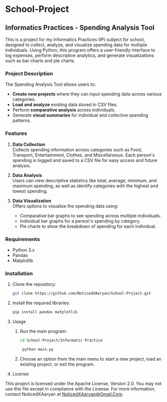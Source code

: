 ﻿# School-Project

## Informatics Practices - Spending Analysis Tool

This is a project for my Informatics Practices (IP) subject for school, designed to collect, analyze, and visualize spending data for multiple individuals. Using Python, this program offers a user-friendly interface to log expenses, perform descriptive analytics, and generate visualizations such as bar charts and pie charts.

### Project Description

The Spending Analysis Tool allows users to:
- **Create new projects** where they can input spending data across various categories.
- **Load and analyze** existing data stored in CSV files.
- Perform **comparative analysis** across individuals.
- Generate **visual summaries** for individual and collective spending patterns.

### Features

1. **Data Collection**  
   Collects spending information across categories such as Food, Transport, Entertainment, Clothes, and Miscellaneous. Each person's spending is logged and saved to a CSV file for easy access and future analysis.

2. **Data Analysis**  
   Users can view descriptive statistics like total, average, minimum, and maximum spending, as well as identify categories with the highest and lowest spending.

3. **Data Visualization**  
   Offers options to visualize the spending data using:
   - Comparative bar graphs to see spending across multiple individuals.
   - Individual bar graphs for a person's spending by category.
   - Pie charts to show the breakdown of spending for each individual.

### Requirements

- Python 3.x
- Pandas
- Matplotlib

### Installation

1. Clone the repository:
   ```bash
   git clone https://github.com/NoticedXAaryan/School-Project.git
   ```
   
2. Install the required libraries:
   ```bash
   pip install pandas matplotlib

3. Usage

   1. Run the main program:
      ```bash
      cd School-Project/Informatic Practice
      ```
      
      ```bash
       python main.py
      ```

   3. Choose an option from the main menu to start a new project, load an existing project, or exit the program.

4. License

This project is licensed under the Apache License, Version 2.0. You may not use this file except in compliance with the License. For more information, contact NoticedXAaryan at NoticedXAaryan@Gmail.Com.
